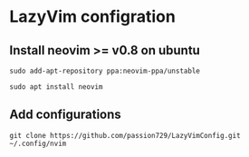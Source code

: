 # LazyVim configration
## Install neovim >= v0.8 on ubuntu
`sudo add-apt-repository ppa:neovim-ppa/unstable`

`sudo apt install neovim`

## Add configurations
`git clone https://github.com/passion729/LazyVimConfig.git ~/.config/nvim`
